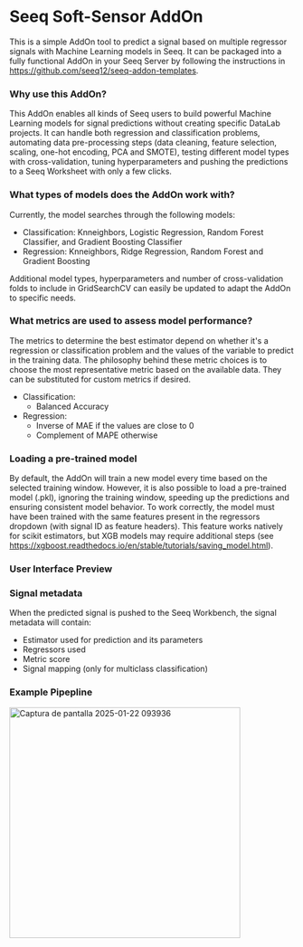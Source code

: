 # Seeq Soft-Sensor AddOn
This is a simple AddOn tool to predict a signal based on multiple regressor signals with Machine Learning models in Seeq. It can be packaged into a fully functional AddOn in your Seeq Server by following the instructions in https://github.com/seeq12/seeq-addon-templates. 

### Why use this AddOn?
This AddOn enables all kinds of Seeq users to build powerful Machine Learning models for signal predictions without creating specific DataLab projects. It can handle both regression and classification problems, automating data pre-processing steps (data cleaning, feature selection, scaling, one-hot encoding, PCA and SMOTE), testing different model types with cross-validation, tuning hyperparameters and pushing the predictions to a Seeq Worksheet with only a few clicks. 

### What types of models does the AddOn work with?
Currently, the model searches through the following models:
- Classification: Knneighbors, Logistic Regression, Random Forest Classifier, and Gradient Boosting Classifier
- Regression: Knneighbors, Ridge Regression, Random Forest and Gradient Boosting

Additional model types, hyperparameters and number of cross-validation folds to include in GridSearchCV can easily be updated to adapt the AddOn to specific needs.

### What metrics are used to assess model performance?
The metrics to determine the best estimator depend on whether it's a regression or classification problem and the values of the variable to predict in the training data. The philosophy behind these metric choices is to choose the most representative metric based on the available data. They can be substituted for custom metrics if desired. 
- Classification: 
  - Balanced Accuracy 
- Regression:
  - Inverse of MAE if the values are close to 0
  - Complement of MAPE otherwise

### Loading a pre-trained model
By default, the AddOn will train a new model every time based on the selected training window. However, it is also possible to load a pre-trained model (.pkl), ignoring the training window, speeding up the predictions and ensuring consistent model behavior. To work correctly, the model must have been trained with the same features present in the regressors dropdown (with signal ID as feature headers). This feature works natively for scikit estimators, but XGB models may require additional steps (see https://xgboost.readthedocs.io/en/stable/tutorials/saving_model.html).

### User Interface Preview


### Signal metadata
When the predicted signal is pushed to the Seeq Workbench, the signal metadata will contain:
- Estimator used for prediction and its parameters
- Regressors used
- Metric score
- Signal mapping (only for multiclass classification)

### Example Pipepline
<img width="408" alt="Captura de pantalla 2025-01-22 093936" src="https://github.com/user-attachments/assets/b41019e4-b0da-46f3-a64c-cfeb94bf5f2d" />
